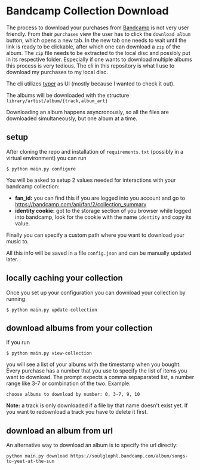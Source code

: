# Bandcamp Collection Download
The process to download your purchases from [Bandcamp](https://bandcamp.com) is not very user friendly.
From their `purchases` view the user has to click the `download album` button, which opens a new tab.
In the new tab one needs to wait until the link is ready to be clickable, after which one can download a `zip` of the album.
The `zip` file needs to be extracted to the local disc and possibly put in its respective folder.
Especially if one wants to download multiple albums this process is very tedious.
The cli in this repository is what I use to download my purchases to my local disc.

The cli utilizes [typer](https://typer.tiangolo.com) as UI (mostly because I wanted to check it out).

The albums will be downloaded with the structure
`library/artist/album/{track,album_art}`

Downloading an album happens asyncronously, so all the files are downloaded simultaneously, but one album at a time.

## setup
After cloning the repo and installation of `requirements.txt` (possibly in a virtual environment) you can run
```
$ python main.py configure
```
You will be asked to setup 2 values needed for interactions with your bandcamp collection:
* **fan_id:** you can find this if you are logged into you account and go to https://bandcamp.com/api/fan/2/collection_summary
* **identity cookie:** got to the storage section of you browser while logged into bandcamp, look for the cookie with the name `identity` and copy its value.

Finally you can specify a custom path where you want to download your music to.

All this info will be saved in a file `config.json` and can be manually updated later.

## locally caching your collection
Once you set up your configuration you can download your collection by running
```
$ python main.py update-collection
```

## download albums from your collection
If you run
```
$ python main.py view-collection
```
you will see a list of your albums with the timestamp when you bought.
Every purchase has a number that you use to specify the list of items you want to download.
The prompt expects a comma sepaparated list, a number range like 3-7 or combination of the two.
Example:
```
choose albums to download by number: 0, 3-7, 9, 10
```
**Note:** a track is only downloaded if a file by that name doesn't exist yet. If you want to redownload a track you have to delete it first.

## download an album from url
An alternative way to download an album is to specify the url directly:
```
python main.py download https://soulglophl.bandcamp.com/album/songs-to-yeet-at-the-sun
```
